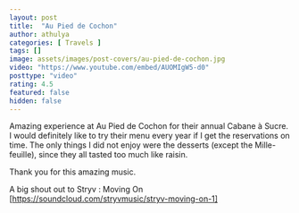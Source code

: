 ```yaml
---
layout: post
title:  "Au Pied de Cochon"
author: athulya
categories: [ Travels ]
tags: []
image: assets/images/post-covers/au-pied-de-cochon.jpg
video: "https://www.youtube.com/embed/AUOMIgW5-d0"
posttype: "video"
rating: 4.5
featured: false
hidden: false
---
```

Amazing experience at Au Pied de Cochon for their annual Cabane à Sucre. I would definitely like to try their menu every year if I get the reservations on time. The only things I did not enjoy were the desserts (except the Mille-feuille), since they all tasted too much like raisin.

Thank you for this amazing music. 

A big shout out to Stryv : Moving On [https://soundcloud.com/stryvmusic/stryv-moving-on-1]
